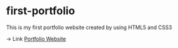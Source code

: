 # first-portfolio

This is my first portfolio website created by using HTML5 and CSS3

-> Link <a href="https://priyathamhub.github.io/portfolio/">Portfolio Website</a>
